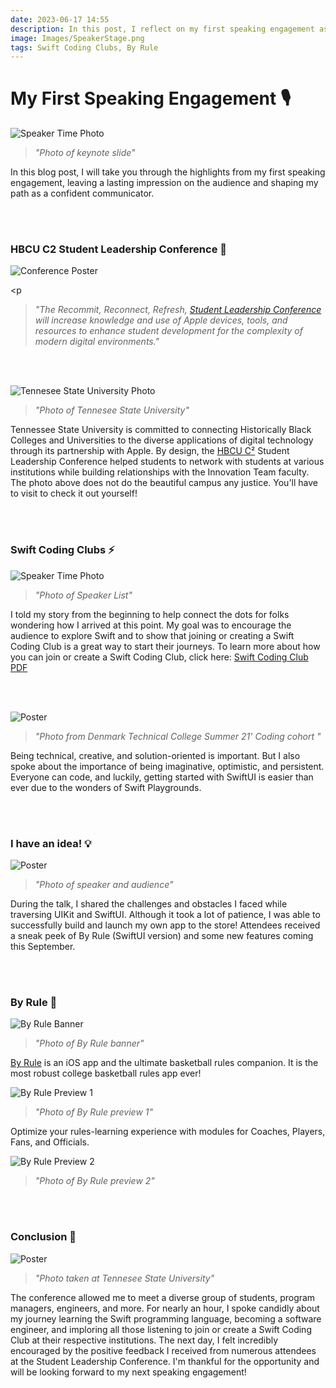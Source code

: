```yaml
---
date: 2023-06-17 14:55
description: In this post, I reflect on my first speaking engagement as a part of the HBCU C2 Student Leadership Conference at Tennesee State University (2 min read).
image: Images/SpeakerStage.png
tags: Swift Coding Clubs, By Rule
---
```

# My First Speaking Engagement 🎙️
  <p><img src="https://firebasestorage.googleapis.com/v0/b/by-rule-90fbd.appspot.com/o/FirstTalk%2FTalkPoster.png?alt=media&token=dbb47371-1dbf-46c3-a55c-c3c2173afb9c" alt="Speaker Time Photo"/></p>

<p><blockquote><i>"Photo of keynote slide"</i></blockquote></p>

<p>In this blog post, I will take you through the highlights from my first speaking engagement, leaving a lasting impression on the audience and shaping my path as a confident communicator.</p><br></br>

<h3>HBCU C2 Student Leadership Conference 🎉</h3>

<p><img src="https://firebasestorage.googleapis.com/v0/b/by-rule-90fbd.appspot.com/o/FirstTalk%2FConferencePoster.png?alt=media&token=109c73ea-dc26-4cfb-a355-738382d3c217" alt="Conference Poster"/></p>

<p<blockquote><i>"The Recommit, Reconnect, Refresh, <a href="https://www.hbcuc2.org/content.aspx?page_id=5&club_id=374012&item_id=89609&">Student Leadership Conference</a> will increase knowledge and use of Apple devices, tools, and resources to enhance student development for the complexity of modern digital environments."</i></blockquote></p><br></br>

<p><img src="https://firebasestorage.googleapis.com/v0/b/by-rule-90fbd.appspot.com/o/FirstTalk%2FCollege.png?alt=media&token=0edd87e7-5fef-4892-b5cf-d8210a26144b" alt="Tennesee State University Photo"/></p>

<p><blockquote><i>"Photo of Tennesee State University"</i></blockquote></p>

<p>Tennessee State University is committed to connecting Historically Black Colleges and Universities to the diverse applications of digital technology through its partnership with Apple. By design, the <a href="https://www.hbcuc2.org/content.aspx?page_id=0&club_id=374012">HBCU C²</a> Student Leadership Conference helped students to network with students at various institutions while building relationships with the Innovation Team faculty. The photo above does not do the beautiful campus any justice. You'll have to visit to check it out yourself!</p><br></br>

<h3>Swift Coding Clubs ⚡️</h3>

<p><img src="https://firebasestorage.googleapis.com/v0/b/by-rule-90fbd.appspot.com/o/FirstTalk%2FSpeakerBanner.png?alt=media&token=5ec03dc8-09a4-46d8-a4ff-e4d0505c3691" alt="Speaker Time Photo"/></p>

<p><blockquote><i>"Photo of Speaker List"</i></blockquote></p>

<p>I told my story from the beginning to help connect the dots for folks wondering how I arrived at this point. My goal was to encourage the audience to explore Swift and to show that joining or creating a Swift Coding Club is a great way to start their journeys. To learn more about how you can join or create a Swift Coding Club, click here: <a href="https://www.apple.com/education/docs/swift-club-playgrounds.pdf">Swift Coding Club PDF</a></p><br></br>

<p><img src="https://firebasestorage.googleapis.com/v0/b/by-rule-90fbd.appspot.com/o/FirstTalk%2FDTC%20Camp%20Innovation.png?alt=media&token=0b120c36-3c52-4b18-87d9-3c79b7a37199" alt="Poster"/></p>

<p><blockquote><i>"Photo from Denmark Technical College Summer 21' Coding cohort "</i></blockquote></p>

<p>Being technical, creative, and solution-oriented is important. But I also spoke about the importance of being imaginative, optimistic, and persistent. Everyone can code, and luckily, getting started with SwiftUI is easier than ever due to the wonders of Swift Playgrounds. </p><br></br>

<h3>I have an idea! 💡</h3>

<p><img src="https://firebasestorage.googleapis.com/v0/b/by-rule-90fbd.appspot.com/o/FirstTalk%2FSpeakerImage.png?alt=media&token=5f2b5034-3db8-4157-b0d3-7f53fa0144cb" alt="Poster"/></p>

<p><blockquote><i>"Photo of speaker and audience"</i></blockquote></p>

<p>During the talk, I shared the challenges and obstacles I faced while traversing UIKit and SwiftUI. Although it took a lot of patience,  I was able to successfully build and launch my own app to the store! Attendees received a sneak peek of By Rule (SwiftUI version) and some new features coming this September.</p><br></br>

<h3>By Rule 🏀</h3>

<p><img src="https://firebasestorage.googleapis.com/v0/b/by-rule-90fbd.appspot.com/o/FirstTalk%2FBy%20Rule%20Banner.png?alt=media&token=7ffa6818-9e19-44cb-8cd1-4c0db85273a1" alt="By Rule Banner"/></p>

<p><blockquote><i>"Photo of By Rule banner"</i></blockquote></p>

<p><a href="https://apps.apple.com/us/app/by-rule/id1532845521">By Rule</a> is an iOS app and the ultimate basketball rules companion. It is the most robust college basketball rules app ever!</p>

<p><img src="https://firebasestorage.googleapis.com/v0/b/by-rule-90fbd.appspot.com/o/FirstTalk%2FBRPreview1.png?alt=media&token=123710df-16cd-4a05-bd41-e78be59bc037" alt="By Rule Preview 1"/></p>

<p><blockquote><i>"Photo of By Rule preview 1"</i></blockquote></p>

<p>Optimize your rules-learning experience with modules for Coaches, Players, Fans, and Officials.</p>

<p><img src="https://firebasestorage.googleapis.com/v0/b/by-rule-90fbd.appspot.com/o/FirstTalk%2FBRPreview2.png?alt=media&token=36dadd3a-289b-4cbf-8097-fbd046f179b8" alt="By Rule Preview 2"/></p>

<p><blockquote><i>"Photo of By Rule preview 2"</i></blockquote></p>
 
<br></br>

<h3>Conclusion 💭</h3>

<p><img src="https://firebasestorage.googleapis.com/v0/b/by-rule-90fbd.appspot.com/o/FirstTalk%2FPoster.png?alt=media&token=93dc3c11-ee15-41db-afb0-19b98813a9e0" alt="Poster"/></p>

<p><blockquote><i>"Photo taken at Tennesee State University"</i></blockquote></p>

<p>The conference allowed me to meet a diverse group of students, program managers, engineers, and more. For nearly an hour, I spoke candidly about my journey learning the Swift programming language, becoming a software engineer, and imploring all those listening to join or create a Swift Coding Club at their respective institutions. The next day, I felt incredibly encouraged by the positive feedback I received from numerous attendees at the Student Leadership Conference. I'm thankful for the opportunity and will be looking forward to my next speaking engagement!</p>

<br></br>



